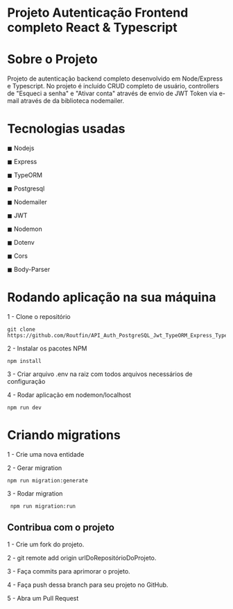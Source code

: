 # Projeto Autenticação Frontend completo React & Typescript

# Sobre o Projeto

Projeto de autenticação backend completo desenvolvido em Node/Express e Typescript. 
No projeto é incluído CRUD completo de usuário, controllers de "Esqueci a senha" e "Ativar conta" através de envio de JWT Token via e-mail através de 
da biblioteca nodemailer.

# Tecnologias usadas

 <p>◼ Nodejs </p>
 ◼ Express </p>
 ◼ TypeORM </p>
 ◼ Postgresql </p>
 ◼ Nodemailer </p>
 ◼ JWT </p>
 ◼ Nodemon </p>
 ◼ Dotenv </p>
 ◼ Cors </p>
 ◼ Body-Parser </p>
 
# Rodando aplicação na sua máquina

1 - Clone o repositório

    git clone https://github.com/Routfin/API_Auth_PostgreSQL_Jwt_TypeORM_Express_Typescript.git

2 - Instalar os pacotes NPM

    npm install 

3 - Criar arquivo .env na raiz com todos arquivos necessários de configuração

4 - Rodar aplicação em nodemon/localhost
    
    npm run dev

# Criando migrations

1 - Crie uma nova entidade

2 - Gerar migration

    npm run migration:generate

3 - Rodar migration

     npm run migration:run

## Contribua com o projeto

1 - Crie um fork do projeto.

2 - git remote add origin urlDoRepositórioDoProjeto.

3 - Faça commits para aprimorar o projeto.

4 - Faça push dessa branch para seu projeto no GitHub.

5 - Abra um Pull Request
